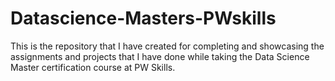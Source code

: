 # Datascience-Masters-PWskills
This is the repository that I have created for completing and showcasing the assignments and projects that I have done while taking the Data Science Master certification course at PW Skills.
